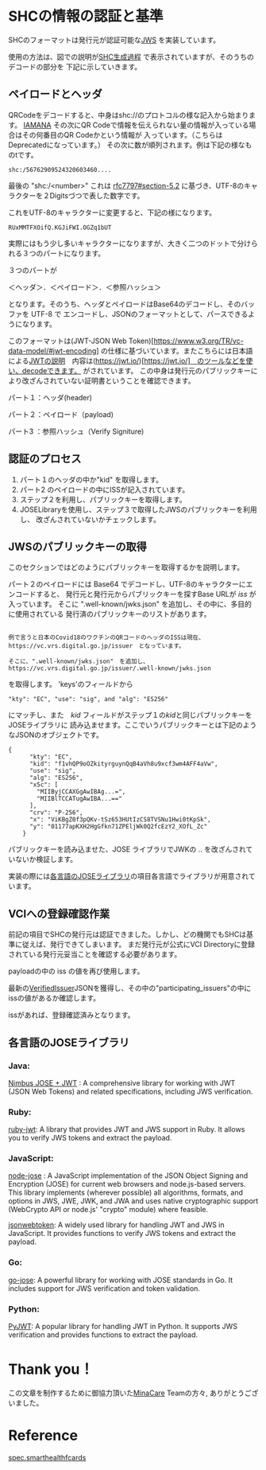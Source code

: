 # SHCの情報の認証と基準


SHCのフォーマットは発行元が認証可能な[JWS](https://datatracker.ietf.org/doc/html/rfc7515)
を実装しています。

使用の方法は、図での説明が[SHC生成過程](https://www.dxhealth.jp/blogs/%E5%AE%9F%E8%A3%85%E4%BE%8B/SHC%E7%94%9F%E6%88%90%E9%81%8E%E7%A8%8B) で表示されていますが、そのうちのデコードの部分を
下記に示していきます。


## ペイロードとヘッダ
QRCodeをデコードすると、中身はshc://のプロトコルの様な記入から始まります。 
[IAMANA](https://www.iana.org/assignments/uri-schemes/prov/shc)
その次にQR Codeで情報を伝えられない量の情報が入っている場合はその何番目のQR Codeかという情報が
入っています。（こちらはDeprecatedになっています。）
その次に数が順列されます。例は下記の様なものtです。

```
shc:/56762909524320603460....
```
最後の "shc:/\<number\>"
これは [rfc7797#section-5.2](https://datatracker.ietf.org/doc/html/rfc7797#section-5.2)
に基づき、UTF-8のキャラクターを２Digitsづつで表した数字です。

これをUTF-8のキャラクターに変更すると、下記の様になります。

```
RUxMMTFXOifQ.KGJiFWI.OGZq1bUT
```
実際にはもう少し多いキャラクターになりますが、大きく二つのドットで分けられる３つのパートになります。

３つのパートが 

＜ヘッダ＞．＜ペイロード＞．＜参照ハッシュ＞

となります。そのうち、ヘッダとペイロードはBase64のデコードし、そのバッファを
UTF-8 で エンコードし、JSONのフォーマットとして、パースできるようになります。


このフォーマットは(JWT-JSON Web Token)[https://www.w3.org/TR/vc-data-model/#jwt-encoding]
の仕様に基づいています。またこちらには日本語による[JWTの説明](https://tex2e.github.io/rfc-translater/html/rfc7519.html)　内容は(https://jwt.io/)[https://jwt.io/]　のツールなどを使い、decodeできます。
がされています。
この中身は発行元のパブリックキーにより改ざんされていない証明書ということを確認できます。

パート１：ヘッダ(header)　

パート２：ペイロード（payload)

パート3 ：参照ハッシュ（Verify Signiture) 



## 認証のプロセス

 
1. パート１のヘッダの中か"kid" を取得します。
2. パート2 のペイロードの中にISSが記入されています。
3. ステップ２を利用し、パブリックキーを取得します。
4. JOSELibraryを使用し、ステップ３で取得したJWSのパブリックキーを利用し、
改ざんされていないかチェックします。

## JWSのパブリックキーの取得

 このセクションではどのようにパブリックキーを取得するかを説明します。

 パート２のペイロードには Base64 でデコードし、UTF-8のキャラクターにエンコードすると、
 発行元と発行元からパブリックキーを探すBase URLが *iss* が
 入っています。
 そこに ".well-known/jwks.json" を追加し、その中に、多目的に使用されている
 発行済のパブリックキーのリストがあります。

~~~~

例で言うと日本のCovid18のワクチンのQRコードのヘッダのISSは現在、
https://vc.vrs.digital.go.jp/issuer　となっています。

そこに、".well-known/jwks.json"　を追加し、
https://vc.vrs.digital.go.jp/issuer/.well-known/jwks.json
~~~~


を取得します。
'keys'のフィールドから
```
"kty": "EC", "use": "sig", and "alg": "ES256"
```
にマッチし、また　*kid* フィールドがステップ１の*kid*と同じパブリックキーをJOSEライブラリに
読み込ませます。ここでいうパブリックキーとは下記のようなJSONのオブジェクトです。

```
{
      "kty": "EC",
      "kid": "f1vhQP9oOZkityrguynQqB4aVh8u9xcf3wm4AFF4aVw",
      "use": "sig",
      "alg": "ES256",
      "x5c": [
        "MIIByjCCAXGgAwIBAg...=",
        "MIIBlTCCATugAwIBA...=="
      ],
      "crv": "P-256",
      "x": "ViKBgZ0f3pQKv-tSz653HUtIzCS8TVSNu1Hwi0tKpSk",
      "y": "01177apKXH2HgGfkn71ZPEljWk0Q2fcEzY2_XOfL_Zc"
    }
```

パブリックキーを読み込ませた、JOSE ライブラリでJWKの <base64header>.<base64payload>.<verifykey>
を改ざんされていないか検証します。


実装の際には[各言語のJOSEライブラリ](#%E5%90%84%E8%A8%80%E8%AA%9E%E3%81%AEjose%E3%83%A9%E3%82%A4%E3%83%96%E3%83%A9%E3%83%AA)の項目各言語でライブラリが用意されています。



## VCIへの登録確認作業

前記の項目でSHCの発行元は認証できました。しかし、どの機関でもSHCは基準に従えば、発行できてしまいます。
まだ発行元が公式にVCI Directoryに登録されている発行元妥当ことを確認する必要があります。

payloadの中の iss の値を再び使用します。

最新の[VerifiedIssuer](https://github.com/the-commons-project/vci-directory/blob/main/vci-issuers.json)JSONを獲得し、その中の"participating_issuers"の中にissの値があるか確認します。

issがあれば、登録確認済みとなります。

## 各言語のJOSEライブラリ

### Java:
[Nimbus JOSE + JWT](https://connect2id.com/products/nimbus-jose-jwt) : A comprehensive library for working with JWT (JSON Web Tokens) and related specifications, including JWS verification.

### Ruby:

[ruby-jwt](https://github.com/potatosalad/ruby-jose/blob/master/docs/GettingStarted.md): A library that provides JWT and JWS support in Ruby. It allows you to verify JWS tokens and extract the payload.
### JavaScript:
[node-jose](https://github.com/cisco/node-jose) : A JavaScript implementation of the JSON Object Signing and Encryption (JOSE) for current web browsers and node.js-based servers. This library implements (wherever possible) all algorithms, formats, and options in JWS, JWE, JWK, and JWA and uses native cryptographic support (WebCrypto API or node.js' "crypto" module) where feasible.

[jsonwebtoken](https://www.npmjs.com/package/jsonwebtoken): A widely used library for handling JWT and JWS in JavaScript. It provides functions to verify JWS tokens and extract the payload.

### Go:

[go-jose](https://github.com/go-jose/go-jose): A powerful library for working with JOSE standards in Go. It includes support for JWS verification and token validation.

### Python:
[PyJWT](https://github.com/jpadilla/pyjwt): A popular library for handling JWT in Python. It supports JWS verification and provides functions to extract the payload.




# Thank you！

この文章を制作するために御協力頂いた[MinaCare](https://www.minacare.co.jp/) Teamの方々, ありがとうございました。

# Reference
[spec.smarthealthfcards](https://spec.smarthealth.cards/)


